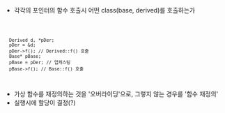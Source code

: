  * 각각의 포인터의 함수 호출시 어떤 class(base, derived)를 호출하는가
   
<code>
    
      Derived d, *pDer;
      pDer = &d;
      pDer->f(); // Derived::f() 호출
      Base* pBase;
      pBase = pDer; // 업캐스팅
      pBase->f(); // Base::f() 호출
    
</code>

  * 가상 함수를 재정의하는 것을 '오버라이딩'으로, 그렇지 않는 경우를 '함수 재정의'
  * 실행시에 할당이 결정(?)
